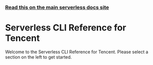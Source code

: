 <!--
title: Tencent Cloud - Serverless Cloud Function (SCF) - CLI Reference
menuText: CLI Reference
layout: Doc
-->

<!-- DOCS-SITE-LINK:START automatically generated  -->

### [Read this on the main serverless docs site](https://www.serverless.com/framework/docs/providers/tencent/cli-reference/)

<!-- DOCS-SITE-LINK:END -->

# Serverless CLI Reference for Tencent

Welcome to the Serverless CLI Reference for Tencent. Please select a section on the left to get started.
